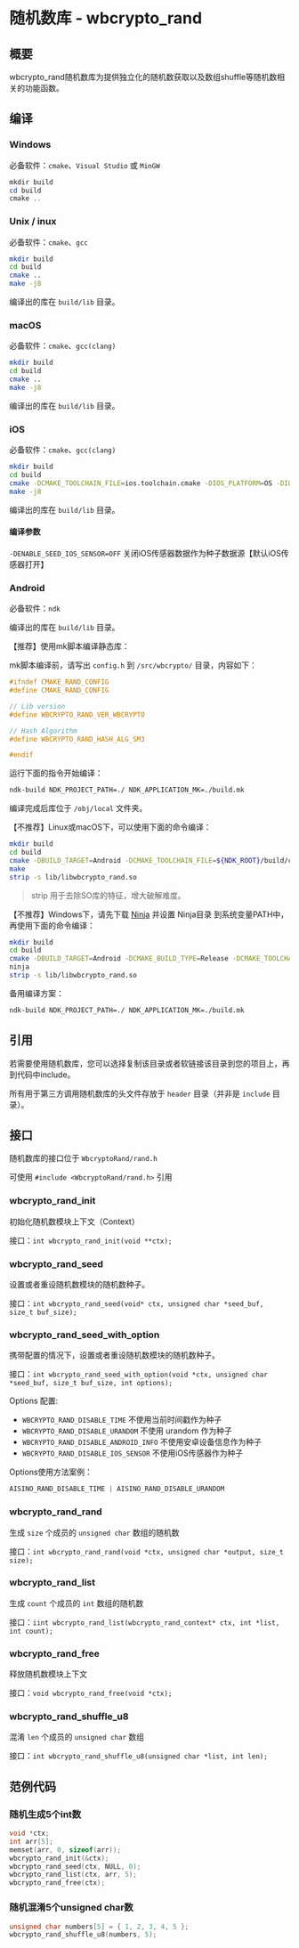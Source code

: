 # 随机数库 - wbcrypto_rand

## 概要

wbcrypto_rand随机数库为提供独立化的随机数获取以及数组shuffle等随机数相关的功能函数。


## 编译

### Windows

必备软件：`cmake`、`Visual Studio` 或 `MinGW`

```powershell
mkdir build
cd build
cmake ..
```
### Unix / inux

必备软件：`cmake`、`gcc`

```bash
mkdir build
cd build
cmake ..
make -j8
```

编译出的库在 `build/lib` 目录。

### macOS

必备软件：`cmake`、`gcc(clang)`

```bash
mkdir build
cd build
cmake ..
make -j8
```

编译出的库在 `build/lib` 目录。

### iOS

必备软件：`cmake`、`gcc(clang)`

```bash
mkdir build
cd build
cmake -DCMAKE_TOOLCHAIN_FILE=ios.toolchain.cmake -DIOS_PLATFORM=OS -DIOS_ARCH='armv7;arm64' ..
make -j8
```

编译出的库在 `build/lib` 目录。

#### 编译参数

`-DENABLE_SEED_IOS_SENSOR=OFF` 关闭iOS传感器数据作为种子数据源【默认iOS传感器打开】

### Android

必备软件：`ndk`

编译出的库在 `build/lib` 目录。

【推荐】使用mk脚本编译静态库：

mk脚本编译前，请写出 `config.h` 到 `/src/wbcrypto/` 目录，内容如下：

```c
#ifndef CMAKE_RAND_CONFIG
#define CMAKE_RAND_CONFIG

// Lib version
#define WBCRYPTO_RAND_VER_WBCRYPTO

// Hash Algorithm
#define WBCRYPTO_RAND_HASH_ALG_SM3

#endif
```

运行下面的指令开始编译：

```bash
ndk-build NDK_PROJECT_PATH=./ NDK_APPLICATION_MK=./build.mk
```

编译完成后库位于 `/obj/local` 文件夹。

【不推荐】Linux或macOS下，可以使用下面的命令编译：

```bash
mkdir build
cd build
cmake -DBUILD_TARGET=Android -DCMAKE_TOOLCHAIN_FILE=${NDK_ROOT}/build/cmake/android.toolchain.cmake -DANDROID_ABI='armeabi-v7a' ..
make
strip -s lib/libwbcrypto_rand.so
```

> strip 用于去除SO库的特征，增大破解难度。

【不推荐】Windows下，请先下载 [Ninja](https://ninja-build.org/) 并设置 Ninja目录 到系统变量PATH中，再使用下面的命令编译：

```bash
mkdir build
cd build
cmake -DBUILD_TARGET=Android -DCMAKE_BUILD_TYPE=Release -DCMAKE_TOOLCHAIN_FILE=%NDK_ROOT%/build/cmake/android.toolchain.cmake -DANDROID_ABI="armeabi-v7a" -DCMAKE_GENERATOR=Ninja ..
ninja
strip -s lib/libwbcrypto_rand.so
```

备用编译方案：

```bash
ndk-build NDK_PROJECT_PATH=./ NDK_APPLICATION_MK=./build.mk
```

## 引用

若需要使用随机数库，您可以选择复制该目录或者软链接该目录到您的项目上，再到代码中include。

所有用于第三方调用随机数库的头文件存放于 `header` 目录（并非是 `include` 目录）。

## 接口

随机数库的接口位于 `WbcryptoRand/rand.h`

可使用 `#include <WbcryptoRand/rand.h>` 引用

### wbcrypto_rand_init

初始化随机数模块上下文（Context）

接口：`int wbcrypto_rand_init(void **ctx);`

### wbcrypto_rand_seed

设置或者重设随机数模块的随机数种子。

接口：`int wbcrypto_rand_seed(void* ctx, unsigned char *seed_buf, size_t buf_size);`

### wbcrypto_rand_seed_with_option

携带配置的情况下，设置或者重设随机数模块的随机数种子。

接口：`int wbcrypto_rand_seed_with_option(void *ctx, unsigned char *seed_buf, size_t buf_size, int options);`

Options 配置:

- `WBCRYPTO_RAND_DISABLE_TIME` 不使用当前时间戳作为种子
- `WBCRYPTO_RAND_DISABLE_URANDOM` 不使用 urandom 作为种子
- `WBCRYPTO_RAND_DISABLE_ANDROID_INFO` 不使用安卓设备信息作为种子
- `WBCRYPTO_RAND_DISABLE_IOS_SENSOR` 不使用iOS传感器作为种子

Options使用方法案例：

```c
AISINO_RAND_DISABLE_TIME | AISINO_RAND_DISABLE_URANDOM
```

### wbcrypto_rand_rand

生成 `size` 个成员的 `unsigned char` 数组的随机数

接口：`int wbcrypto_rand_rand(void *ctx, unsigned char *output, size_t size);`

### wbcrypto_rand_list

生成 `count` 个成员的 `int` 数组的随机数

接口：`iint wbcrypto_rand_list(wbcrypto_rand_context* ctx, int *list, int count);`


###  wbcrypto_rand_free

释放随机数模块上下文

接口：`void wbcrypto_rand_free(void *ctx);`

### wbcrypto_rand_shuffle_u8

混淆 `len` 个成员的 `unsigned char` 数组

接口：`int wbcrypto_rand_shuffle_u8(unsigned char *list, int len);`

## 范例代码

### 随机生成5个int数

```c
void *ctx;
int arr[5];
memset(arr, 0, sizeof(arr));
wbcrypto_rand_init(&ctx);
wbcrypto_rand_seed(ctx, NULL, 0);
wbcrypto_rand_list(ctx, arr, 5);
wbcrypto_rand_free(ctx);
```

### 随机混淆5个unsigned char数

```c
unsigned char numbers[5] = { 1, 2, 3, 4, 5 };
wbcrypto_rand_shuffle_u8(numbers, 5);
```
